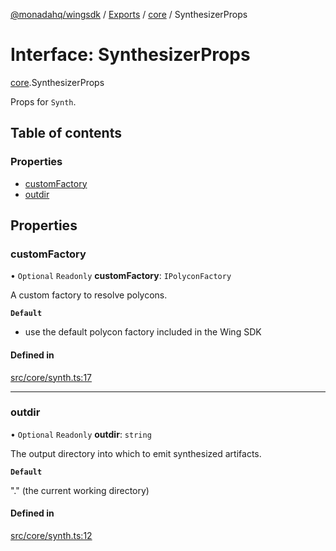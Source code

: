 [@monadahq/wingsdk](../README.md) / [Exports](../modules.md) / [core](../modules/core.md) / SynthesizerProps

# Interface: SynthesizerProps

[core](../modules/core.md).SynthesizerProps

Props for `Synth`.

## Table of contents

### Properties

- [customFactory](core.SynthesizerProps.md#customfactory)
- [outdir](core.SynthesizerProps.md#outdir)

## Properties

### customFactory

• `Optional` `Readonly` **customFactory**: `IPolyconFactory`

A custom factory to resolve polycons.

**`Default`**

- use the default polycon factory included in the Wing SDK

#### Defined in

[src/core/synth.ts:17](https://github.com/monadahq/winglang/blob/main/libs/wingsdk/src/core/synth.ts#L17)

___

### outdir

• `Optional` `Readonly` **outdir**: `string`

The output directory into which to emit synthesized artifacts.

**`Default`**

"." (the current working directory)

#### Defined in

[src/core/synth.ts:12](https://github.com/monadahq/winglang/blob/main/libs/wingsdk/src/core/synth.ts#L12)
